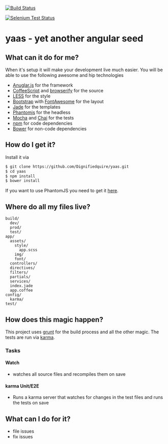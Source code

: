 [![Build Status](https://travis-ci.org/darvin/yaas.png?branch=master)](https://travis-ci.org/darvin/yaas)

[![Selenium Test Status](https://saucelabs.com/browser-matrix/yaas.svg)](https://saucelabs.com/u/yaas)

# yaas - yet another angular seed




## What can it do for me?
When it's setup it will make your development live much easier. You will be able to use the following awesome and hip technologies

* [Anuglar.js](http://angularjs.org) for the framework
* [CoffeeScript](http://coffeescript.org/) and [browserify](http://browserify.org/) for the source
* [LESS](http://lesscss.org/) for the style
* [Bootstrap](twitter.github.com/bootstrap/) with [FontAwesome](http://fortawesome.github.com/Font-Awesome/) for the layout
* [Jade](http://jade-lang.com/) for the templates
* [Phantomjs](http://phantomjs.org/) for the headless
* [Mocha](http://visionmedia.github.com/mocha/) and [Chai](http://chaijs.com/) for the tests
* [npm](https://npmjs.org/) for code dependencies
* [Bower](http://twitter.github.com/bower/) for non-code dependencies

## How do I get it?
Install it via
```bash
$ git clone https://github.com/Dignifiedquire/yaas.git
$ cd yaas
$ npm install
$ bower install
```
If you want to use PhantomJS you need to get it [here](http://phantomjs.org/download.html).


## Where do all my files live?
```
build/
  dev/
  prod/
  test/
app/
  assets/
    style/
      app.scss
    img/
    font/
  controllers/
  directives/
  filters/
  partials/
  services/
  index.jade
  app.coffee
config/
  karma/
test/
```

## How does this magic happen?
This project uses [grunt](http://gruntjs.com) for the build process and all the other magic. The tests are run via [karma](http://karma-runner.github.com).

### Tasks

#### Watch
 * watches all source files and recompiles them on save

#### karma Unit/E2E
* Runs a karma server that watches for changes in the test files
  and runs the tests on save


## What can I do for it?
* file issues
* fix issues



